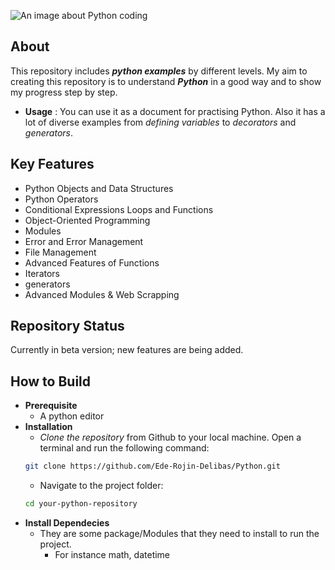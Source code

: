 ![An image about Python coding](https://f.hubspotusercontent10.net/hubfs/6448316/python-applications.jpg)

## About 
This repository includes ***python examples*** by different levels. My aim to creating this repository is to understand ***Python*** in a good way and to show my progress step by step.
- **Usage** : You can use it as a document for practising Python. Also it has a lot of diverse examples from  *defining variables* to *decorators* and *generators*.

 ## Key Features
 - Python Objects and Data Structures
 - Python Operators
 - Conditional Expressions Loops and Functions
 - Object-Oriented Programming
 - Modules
 - Error and Error Management
 - File Management
 - Advanced Features of Functions
 - Iterators
 - generators 
 - Advanced Modules & Web Scrapping
 ## Repository Status
 Currently in beta version; new features are being added.
 ## How to Build
 * **Prerequisite**
    * A python editor
* **Installation**
    * *Clone the repository* from Github to your local machine. Open a terminal and run the following command:
    ```bash
    git clone https://github.com/Ede-Rojin-Delibas/Python.git
    ```
    * Navigate to the project folder:
    ```bash 
    cd your-python-repository
    ```
* **Install Dependecies**
    * They are some package/Modules that they need to install to run the project.
        * For instance math, datetime
        


